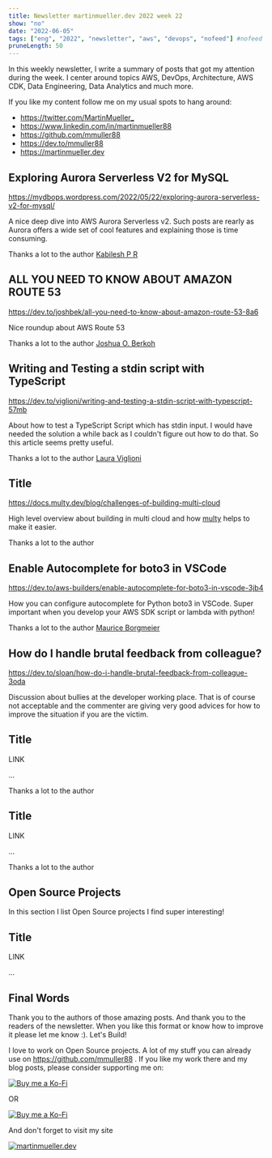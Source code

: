 ```yaml
---
title: Newsletter martinmueller.dev 2022 week 22
show: "no"
date: "2022-06-05"
tags: ["eng", "2022", "newsletter", "aws", "devops", "nofeed"] #nofeed
pruneLength: 50
---
```


In this weekly newsletter, I write a summary of posts that got my attention during the week. I center around topics AWS, DevOps, Architecture, AWS CDK, Data Engineering, Data Analytics and much more.

If you like my content follow me on my usual spots to hang around:

- <https://twitter.com/MartinMueller_>
- <https://www.linkedin.com/in/martinmueller88>
- <https://github.com/mmuller88>
- <https://dev.to/mmuller88>
- <https://martinmueller.dev>

## Exploring Aurora Serverless V2 for MySQL

https://mydbops.wordpress.com/2022/05/22/exploring-aurora-serverless-v2-for-mysql/

A nice deep dive into AWS Aurora Serverless v2. Such posts are rearly as Aurora offers a wide set of cool features and explaining those is time consuming.

Thanks a lot to the author [Kabilesh P R](https://mydbops.wordpress.com/author/kabilesh/)

## ALL YOU NEED TO KNOW ABOUT AMAZON ROUTE 53

https://dev.to/joshbek/all-you-need-to-know-about-amazon-route-53-8a6

Nice roundup about AWS Route 53

Thanks a lot to the author [Joshua O. Berkoh](https://dev.to/joshbek)

## Writing and Testing a stdin script with TypeScript

https://dev.to/viglioni/writing-and-testing-a-stdin-script-with-typescript-57mb

About how to test a TypeScript Script which has stdin input. I would have needed the solution a while back as I couldn't figure out how to do that. So this article seems pretty useful.

Thanks a lot to the author [Laura Viglioni](https://dev.to/viglioni)

## Title

https://docs.multy.dev/blog/challenges-of-building-multi-cloud

High level overview about building in multi cloud and how [multy](https://multy.dev) helps to make it easier.

Thanks a lot to the author []()

## Enable Autocomplete for boto3 in VSCode

https://dev.to/aws-builders/enable-autocomplete-for-boto3-in-vscode-3jb4

How you can configure autocomplete for Python boto3 in VSCode. Super important when you develop your AWS SDK script or lambda with python!

Thanks a lot to the author [Maurice Borgmeier](https://dev.to/mauricebrg)

## How do I handle brutal feedback from colleague?

https://dev.to/sloan/how-do-i-handle-brutal-feedback-from-colleague-3oda

Discussion about bullies at the developer working place. That is of course not acceptable and the commenter are giving very good advices for how to improve the situation if you are the victim.

## Title

LINK

...

Thanks a lot to the author []()

## Title

LINK

...

Thanks a lot to the author []()

## Open Source Projects

In this section I list Open Source projects I find super interesting!

## Title

LINK

...

## Final Words

Thank you to the authors of those amazing posts. And thank you to the readers of the newsletter. When you like this format or know how to improve it please let me know :). Let's Build!

I love to work on Open Source projects. A lot of my stuff you can already use on <https://github.com/mmuller88> . If you like my work there and my blog posts, please consider supporting me on:

[![Buy me a Ko-Fi](https://storage.ko-fi.com/cdn/useruploads/png_d554a01f-60f0-4969-94d1-7b69f3e28c2fcover.jpg?v=69a332f2-b808-4369-8ba3-dae0d1100dd4)](https://ko-fi.com/T6T1BR59W)

OR

[![Buy me a Ko-Fi](https://theastrologypodcast.com/wp-content/uploads/2015/06/become-my-patron-05.jpg)](https://www.patreon.com/bePatron?u=29010217)

And don't forget to visit my site

[![martinmueller.dev](https://martinmueller.dev/static/84caa5292a6d0c37c48ae280d04b5fa6/a7715/joint.jpg)](https://martinmueller.dev/resume)

